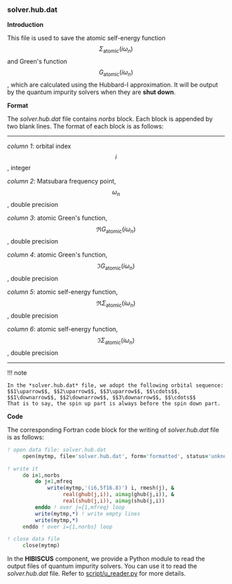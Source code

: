 ### solver.hub.dat

**Introduction**

This file is used to save the atomic self-energy function $$\Sigma_{\text{atomic}}(i\omega_n)$$ and Green's function $$G_{\text{atomic}}(i\omega_n)$$, which are calculated using the Hubbard-I approximation. It will be output by the quantum impurity solvers when they are **shut down**.

**Format**

The *solver.hub.dat* file contains *norbs* block. Each block is appended by two blank lines. The format of each block is as follows:

---

*column 1*: orbital index $$i$$, integer

*column 2*: Matsubara frequency point, $$\omega_n$$, double precision

*column 3*: atomic Green's function, $$\Re G_{\text{atomic}}(i\omega_n)$$, double precision

*column 4*: atomic Green's function, $$\Im G_{\text{atomic}}(i\omega_n)$$, double precision

*column 5*: atomic self-energy function, $$\Re \Sigma_{\text{atomic}}(i\omega_n)$$, double precision

*column 6*: atomic self-energy function, $$\Im \Sigma_{\text{atomic}}(i\omega_n)$$, double precision

---

!!! note

    In the *solver.hub.dat* file, we adopt the following orbital sequence:
    $$1\uparrow$$, $$2\uparrow$$, $$3\uparrow$$, $$\cdots$$, $$1\downarrow$$, $$2\downarrow$$, $$3\downarrow$$, $$\cdots$$
    That is to say, the spin up part is always before the spin down part.

**Code**

The corresponding Fortran code block for the writing of *solver.hub.dat* file is as follows:

```fortran
! open data file: solver.hub.dat
     open(mytmp, file='solver.hub.dat', form='formatted', status='unknown')

! write it
     do i=1,norbs
         do j=1,mfreq
             write(mytmp,'(i6,5f16.8)') i, rmesh(j), &
                  real(ghub(j,i)), aimag(ghub(j,i)), &
                  real(shub(j,i)), aimag(shub(j,i))
         enddo ! over j={1,mfreq} loop
         write(mytmp,*) ! write empty lines
         write(mytmp,*)
     enddo ! over i={1,norbs} loop

! close data file
     close(mytmp)
```

In the **HIBISCUS** component, we provide a Python module to read the output files of quantum impurity solvers. You can use it to read the *solver.hub.dat* file. Refer to [script/u_reader.py](../ch07/reader.md) for more details.